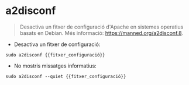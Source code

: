 # a2disconf

> Desactiva un fitxer de configuració d'Apache en sistemes operatius basats en Debian.
> Més informació: <https://manned.org/a2disconf.8>.

- Desactiva un fitxer de configuració:

`sudo a2disconf {{fitxer_configuració}}`

- No mostris missatges informatius:

`sudo a2disconf --quiet {{fitxer_configuració}}`

